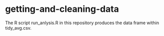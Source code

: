 # getting-and-cleaning-data

The R script run_anlysis.R in this repository produces the data frame within tidy_avg.csv. 

